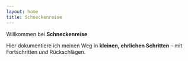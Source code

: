 ```yaml
---
layout: home
title: Schneckenreise
---
```


Willkommen bei **Schneckenreise**

Hier dokumentiere ich meinen Weg in **kleinen, ehrlichen Schritten** – mit Fortschritten *und* Rückschlägen.
